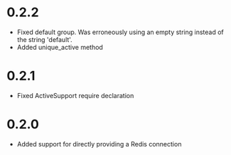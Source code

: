 # 0.2.2

  * Fixed default group.  Was erroneously using an empty string
  instead of the string 'default'.
  * Added unique_active method

# 0.2.1

  * Fixed ActiveSupport require declaration

# 0.2.0

  * Added support for directly providing a Redis connection

